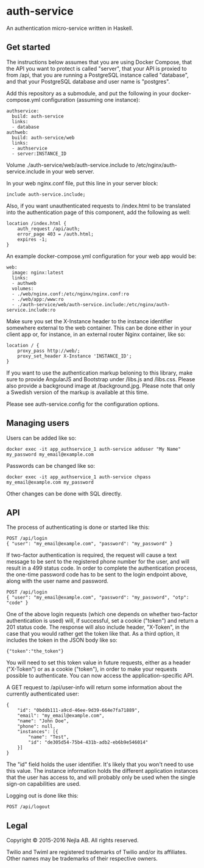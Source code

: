 auth-service
============

An authentication micro-service written in Haskell.

Get started
-----------

The instructions below assumes that you are using Docker Compose, that the API
you want to protect is called "server", that your API is proxied to from /api,
that you are running a PostgreSQL instance called "database", and that your
PostgreSQL database and user name is "postgres".

Add this repository as a submodule, and put the following in your
docker-compose.yml configuration (assuming one instance):

    authservice:
      build: auth-service
      links:
      - database
    authweb:
      build: auth-service/web
      links:
      - authservice
      - server:INSTANCE_ID

Volume ./auth-service/web/auth-service.include to
/etc/nginx/auth-service.include in your web server.

In your web nginx.conf file, put this line in your server block:

    include auth-service.include;

Also, if you want unauthenticated requests to /index.html to be translated into
the authentication page of this component, add the following as well:

    location /index.html {
        auth_request /api/auth;
        error_page 403 = /auth.html;
        expires -1;
    }

An example docker-compose.yml configuration for your web app would be:

    web:
      image: nginx:latest
      links:
      - authweb
      volumes:
      - ./web/nginx.conf:/etc/nginx/nginx.conf:ro
      - ./web/app:/www:ro
      - ./auth-service/web/auth-service.include:/etc/nginx/auth-service.include:ro

Make sure you set the X-Instance header to the instance identifier somewhere
external to the web container. This can be done either in your client app or,
for instance, in an external router Nginx container, like so:

    location / {
        proxy_pass http://web/;
        proxy_set_header X-Instance 'INSTANCE_ID';
    }

If you want to use the authentication markup beloning to this library, make sure
to provide AngularJS and Bootstrap under /libs.js and /libs.css. Please also
provide a background image at /background.jpg. Please note that only a Swedish
version of the markup is available at this time.

Please see auth-service.config for the configuration options.

Managing users
--------------

Users can be added like so:

    docker exec -it app_authservice_1 auth-service adduser "My Name" my_password my_email@example.com

Passwords can be changed like so:

    docker exec -it app_authservice_1 auth-service chpass my_email@example.com my_password

Other changes can be done with SQL directly.

API
---

The process of authenticating is done or started like this:

    POST /api/login
    { "user": "my_email@example.com", "password": "my_password" }

If two-factor authentication is required, the request will cause a text message
to be sent to the registered phone number for the user, and will result in a 499
status code. In order to complete the authentication process, the one-time
password code has to be sent to the login endpoint above, along with the user
name and password.

    POST /api/login
    { "user": "my_email@example.com", "password": "my_password", "otp": "code" }

One of the above login requests (which one depends on whether two-factor
authentication is used) will, if successful, set a cookie ("token") and return a
201 status code. The response will also include header, "X-Token", in the case
that you would rather get the token like that. As a third option, it includes
the token in the JSON body like so:

    {"token":"the_token"}

You will need to set this token value in future requests, either as a header
("X-Token") or as a cookie ("token"), in order to make your requests possible to
authenticate. You can now access the application-specific API.

A GET request to /api/user-info will return some information about the currently
authenticated user:

    {
        "id": "0bddb111-a9cd-46ee-9d39-664e7fa71889",
        "email": "my_email@example.com",
        "name": "John Doe",
        "phone": null,
        "instances": [{
            "name": "Test",
            "id": "de305d54-75b4-431b-adb2-eb6b9e546014"
        }]
    }

The "id" field holds the user identifier. It's likely that you won't need to use
this value. The instance information holds the different application instances
that the user has access to, and will probably only be used when the single
sign-on capabilities are used.

Logging out is done like this:

    POST /api/logout

Legal
-----

Copyright © 2015-2016 Nejla AB. All rights reserved.

Twilio and Twiml are registered trademarks of Twilio and/or its affiliates.
Other names may be trademarks of their respective owners.
